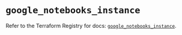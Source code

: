# `google_notebooks_instance`

Refer to the Terraform Registry for docs: [`google_notebooks_instance`](https://registry.terraform.io/providers/hashicorp/google-beta/5.12.0/docs/resources/google_notebooks_instance).
